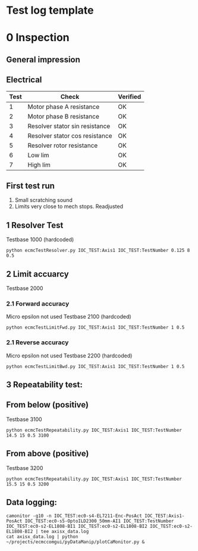 # Test log template

# 0 Inspection

## General impression

## Electrical
Test | Check| Verified| 
--- | --- | --- |
1  | Motor phase A resistance | OK
2  | Motor phase B resistance | OK
3  | Resolver stator sin resistance | OK
4  | Resolver stator cos resistance | OK
5  | Resolver rotor resistance | OK
6  | Low lim | OK
7  | High lim | OK

## First test run

1. Small scratching sound
2. Limits very close to mech stops. Readjusted


## 1 Resolver Test
Testbase 1000 (hardcoded)
```
python ecmcTestResolver.py IOC_TEST:Axis1 IOC_TEST:TestNumber 0.125 8 0.5
```
## 2 Limit accuarcy
Testbase 2000

### 2.1 Forward accuracy
Micro epsilon not used
Testbase 2100 (hardcoded)

```
python ecmcTestLimitFwd.py IOC_TEST:Axis1 IOC_TEST:TestNumber 1 0.5
```

### 2.1 Reverse accuracy
Micro epsilon not used
Testbase 2200 (hardcoded)

```
python ecmcTestLimitBwd.py IOC_TEST:Axis1 IOC_TEST:TestNumber 1 0.5

```

## 3 Repeatability test:

## From below (positive)

Testbase 3100
```
python ecmcTestRepeatability.py IOC_TEST:Axis1 IOC_TEST:TestNumber 14.5 15 0.5 3100
```

## From above (positive)

Testbase 3200
```
python ecmcTestRepeatability.py IOC_TEST:Axis1 IOC_TEST:TestNumber 15.5 15 0.5 3200
```

## Data logging:
```
camonitor -g10 -n IOC_TEST:ec0-s4-EL7211-Enc-PosAct IOC_TEST:Axis1-PosAct IOC_TEST:ec0-s5-OptoILD2300_50mm-AI1 IOC_TEST:TestNumber IOC_TEST:ec0-s2-EL1808-BI1 IOC_TEST:ec0-s2-EL1808-BI2 IOC_TEST:ec0-s2-EL1808-BI2 | tee axisx_data.log
cat axisx_data.log | python ~/projects/ecmccomgui/pyDataManip/plotCaMonitor.py &
```